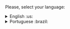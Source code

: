  Please, select your language:

 <details>
  <summary>English :us: </summary>
   
# Trybe Tunes

## Description
This is a project where it allows users to search and discover their favorite music.

## Online Access
You can try the project online [by clicking here](https://trybe-tunes-89gn23c36-samuelsfeirs-projects.vercel.app/).

## Project Structure
- **src/components:** Reusable React components.
- **src/services:** Functions to interact with external APIs.
- **src/tests:** Automated tests for components.

## Functionalities
- **Login Page:** Users can log in to access exclusive features.
- **Song Search:** Explore and find your favorite songs.
- **Album Details:** View songs from a specific album.
- **User Profile:** View your information and edit your profile.

## Technologies Used
- React
- React Router
- TypeScript
- Music API
- User API

## Contribution
Contributions are welcome! Feel free to open issues and submit pull requests.
  </details>

  

 <details>
  <summary>Portuguese :brazil: </summary>

  
# Trybe Tunes

## Descrição
Este é um projeto onde permite aos usuários pesquisar e descobrir suas músicas favoritas.

## Acesso Online
Você pode experimentar o projeto online [clicando aqui](https://trybe-tunes-89gn23c36-samuelsfeirs-projects.vercel.app/).

## Estrutura do Projeto
- **src/components:** Componentes React reutilizáveis.
- **src/services:** Funções para interagir com APIs externas.
- **src/tests:** Testes automatizados para os componentes.

## Funcionalidades
- **Página de Login:** Os usuários podem fazer login para acessar funcionalidades exclusivas.
- **Pesquisa de Músicas:** Explore e encontre suas músicas favoritas.
- **Detalhes do Álbum:** Visualize as músicas de um álbum específico.
- **Perfil do Usuário:** Veja suas informações e edite seu perfil.

## Tecnologias Utilizadas
- React
- React Router
- TypeScript
- API de Músicas
- API de Usuários

## Contribuição
Contribuições são bem-vindas! Sinta-se à vontade para abrir problemas (issues) e enviar pull requests.

  </details>

